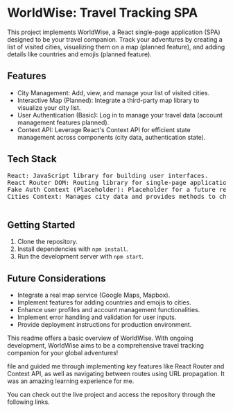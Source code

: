 <h1>WorldWise: Travel Tracking SPA</h1>

  <p>This project implements WorldWise, a React single-page application (SPA) designed to be your travel companion. Track your adventures by creating a list of visited cities, visualizing them on a map (planned feature), and adding details like countries and emojis (planned feature).</p>

  <h2>Features</h2>

  <ul>
    <li>City Management: Add, view, and manage your list of visited cities.</li>
    <li>Interactive Map (Planned): Integrate a third-party map library to visualize your city list.</li>
    <li>User Authentication (Basic): Log in to manage your travel data (account management features planned).</li>
    <li>Context API: Leverage React's Context API for efficient state management across components (city data, authentication state).</li>
  </ul>

  <h2>Tech Stack</h2>

  <pre>
React: JavaScript library for building user interfaces.
React Router DOM: Routing library for single-page application navigation.
Fake Auth Context (Placeholder): Placeholder for a future real authentication system.
Cities Context: Manages city data and provides methods to child components.
  </pre>

  <h2>Getting Started</h2>

  <ol>
    <li>Clone the repository.</li>
    <li>Install dependencies with <code>npm install</code>.</li>
    <li>Run the development server with <code>npm start</code>.</li>
  </ol>

  <h2>Future Considerations</h2>

  <ul>
    <li>Integrate a real map service (Google Maps, Mapbox).</li>
    <li>Implement features for adding countries and emojis to cities.</li>
    <li>Enhance user profiles and account management functionalities.</li>
    <li>Implement error handling and validation for user inputs.</li>
    <li>Provide deployment instructions for production environment.</li>
  </ul>

  <p>This readme offers a basic overview of WorldWise. With ongoing development, WorldWise aims to be a comprehensive travel tracking companion for your global adventures!</p>file and guided me through implementing key features like React Router and Context API, as well as navigating between routes using URL propagation. It was an amazing learning experience for me.

You can check out the live project and access the repository through the following links.
